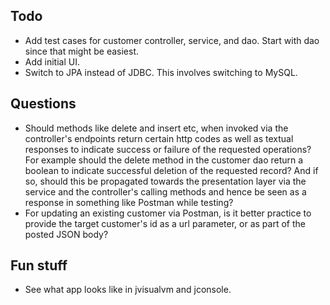 Todo
---
* Add test cases for customer controller, service, and dao. Start with dao since that might be easiest.
* Add initial UI.
* Switch to JPA instead of JDBC. This involves switching to MySQL.


Questions
---
* Should methods like delete and insert etc, when invoked via the controller's endpoints return certain http codes
as well as textual responses to indicate success or failure of the requested operations? For example should the delete
method in the customer dao return a boolean to indicate successful deletion of the requested record? And if so, should
this be propagated towards the presentation layer via the service and the controller's calling methods and hence
be seen as a response in something like Postman while testing?
* For updating an existing customer via Postman, is it better practice to provide the target customer's id as a url
parameter, or as part of the posted JSON body?

Fun stuff
---
* See what app looks like in jvisualvm and jconsole.
